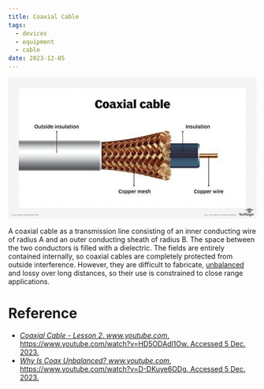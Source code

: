 ```yaml
---
title: Coaxial Cable
tags:
  - devices
  - equipment
  - cable
date: 2023-12-05
---
```



![](signal/hardware/cable/attachments/Pasted%20image%2020231205144443.png)


A coaxial cable as a transmission line consisting of an inner conducting wire of radius A and an outer conducting sheath of radius B. The space between the two conductors is filled with a dielectric. The fields are entirely contained internally, so coaxial cables are completely protected from outside interference. However, they are difficult to fabricate, [unbalanced](signal/hardware/cable/coax_cable_imbalance.md) and lossy over long distances, so their use is constrained to close range applications.



# Reference

* [_Coaxial Cable - Lesson 2_. _www.youtube.com_, https://www.youtube.com/watch?v=HD5ODAdl1Ow. Accessed 5 Dec. 2023.](https://www.youtube.com/watch?v=HD5ODAdl1Ow)
* [_Why Is Coax Unbalanced?_ _www.youtube.com_, https://www.youtube.com/watch?v=D-DKuye6ODg. Accessed 5 Dec. 2023.](https://www.youtube.com/watch?v=D-DKuye6ODg)